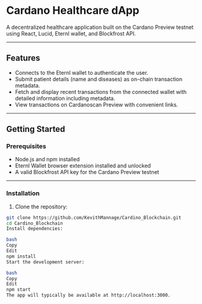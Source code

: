 # Cardano Healthcare dApp

A decentralized healthcare application built on the Cardano Preview testnet using React, Lucid, Eternl wallet, and Blockfrost API.

---

## Features

- Connects to the Eternl wallet to authenticate the user.
- Submit patient details (name and diseases) as on-chain transaction metadata.
- Fetch and display recent transactions from the connected wallet with detailed information including metadata.
- View transactions on Cardanoscan Preview with convenient links.

---

## Getting Started

### Prerequisites

- Node.js and npm installed
- Eternl Wallet browser extension installed and unlocked
- A valid Blockfrost API key for the Cardano Preview testnet

---

### Installation

1. Clone the repository:

```bash
git clone https://github.com/KevithMannage/Cardino_Blockchain.git
cd Cardino_Blockchain
Install dependencies:

bash
Copy
Edit
npm install
Start the development server:

bash
Copy
Edit
npm start
The app will typically be available at http://localhost:3000.
